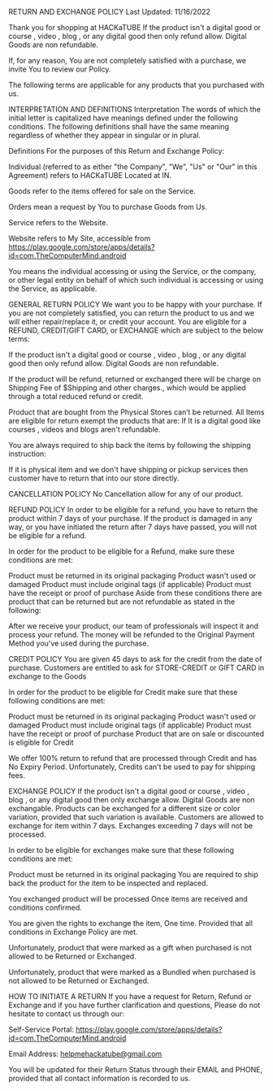 RETURN AND EXCHANGE POLICY
Last Updated: 11/16/2022

Thank you for shopping at HACKaTUBE
If the product isn't a digital good or course , video , blog , or any digital good then only refund allow. Digital Goods are non refundable.

If, for any reason, You are not completely satisfied with a purchase, we invite You to review our Policy. 

The following terms are applicable for any products that you purchased with us.

 

INTERPRETATION AND DEFINITIONS
Interpretation
The words of which the initial letter is capitalized have meanings defined under the following conditions. The following definitions shall have the same meaning regardless of whether they appear in singular or in plural.

Definitions
For the purposes of this Return and Exchange Policy:

Individual (referred to as either "the Company", "We", "Us" or "Our" in this Agreement) refers to HACKaTUBE Located at IN.

Goods refer to the items offered for sale on the Service.

Orders mean a request by You to purchase Goods from Us.

Service refers to the Website.

Website refers to My Site, accessible from https://play.google.com/store/apps/details?id=com.TheComputerMind.android

You means the individual accessing or using the Service, or the company, or other legal entity on behalf of which such individual is accessing or using the Service, as applicable.

 
GENERAL RETURN POLICY
We want you to be happy with your purchase. If you are not completely satisfied, you can return the product to us and we will either repair/replace it, or credit your account. You are eligible for a REFUND, CREDIT/GIFT CARD, or EXCHANGE which are subject to the below terms:

If the product isn't a digital good or course , video , blog , or any digital good then only refund allow. Digital Goods are non refundable.

If the product will be refund, returned or exchanged there will be charge on Shipping Fee of $Shipping and other charges., which would be applied through a total reduced refund or credit.

Product that are bought from the Physical Stores can’t be returned. All Items are eligible for return exempt the products that are: If It is a digital good like courses , videos and blogs aren't refundable.

You are always required to ship back the items by following the shipping instruction:

If it is physical item and we don't have shipping or pickup services then customer have to return that into our store directly.


CANCELLATION POLICY
No Cancellation allow for any of our product.
 
REFUND POLICY
In order to be eligible for a refund, you have to return the product within 7 days of your purchase. If the product is damaged in any way, or you have initiated the return after 7 days have passed, you will not be eligible for a refund.

In order for the product to be eligible for a Refund, make sure these conditions are met:

Product must be returned in its original packaging
Product wasn't used or damaged
Product must include original tags (if applicable)
Product must have the receipt or proof of purchase
Aside from these conditions there are product that can be returned but are not refundable as stated in the following:


After we receive your product, our team of professionals will inspect it and process your refund. The money will be refunded to the Original Payment Method you’ve used during the purchase. 

 
CREDIT POLICY
You are given 45 days to ask for the credit from the date of purchase. Customers are entitled to ask for STORE-CREDIT or GIFT CARD in exchange to the Goods

In order for the product to be eligible for Credit make sure that these following conditions are met:

Product must be returned in its original packaging
Product wasn't used or damaged
Product must include original tags (if applicable)
Product must have the receipt or proof of purchase
Product that are on sale or discounted is eligible for Credit

We offer 100% return to refund that are processed through Credit and has No Expiry Period. Unfortunately, Credits can't be used to pay for shipping fees.

 
EXCHANGE POLICY
If the product isn't a digital good or course , video , blog , or any digital good then only exchange allow. Digital Goods are non exchangable.
Products can be exchanged for a different size or color variation, provided that such variation is available. Customers are allowed to exchange for item within 7 days. Exchanges exceeding 7 days will not be processed. 

In order to be eligible for exchanges make sure that these following conditions are met:

Product must be returned in its original packaging
You are required to ship back the product for the item to be inspected and replaced.

You exchanged product will be processed Once items are received and conditions confirmed.

You are given the rights to exchange the item, One time. Provided that all conditions in Exchange Policy are met.

Unfortunately, product that were marked as a gift when purchased is not allowed to be Returned or Exchanged.

Unfortunately, product that were marked as a Bundled when purchased is not allowed to be Returned or Exchanged.

HOW TO INITIATE A RETURN
If you have a request for Return, Refund or Exchange and if you have further clarification and questions, Please do not hesitate to contact us through our:

Self-Service Portal: https://play.google.com/store/apps/details?id=com.TheComputerMind.android

Email Address: helpmehackatube@gmail.com

You will be updated for their Return Status through their EMAIL and PHONE, provided that all contact information is recorded to us.
